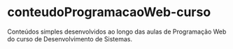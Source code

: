 # conteudoProgramacaoWeb-curso
Conteúdos simples desenvolvidos ao longo das aulas de Programação Web do curso de Desenvolvimento de Sistemas.
